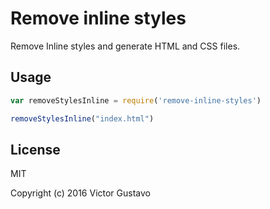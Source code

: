 # Remove inline styles

Remove Inline styles and generate HTML and CSS files.


## Usage

```javascript
var removeStylesInline = require('remove-inline-styles')

removeStylesInline("index.html")
```

## License

MIT

Copyright (c) 2016 Victor Gustavo